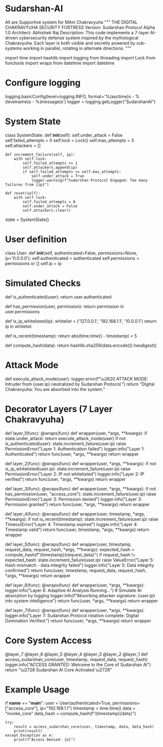 # Sudarshan-AI
All are Supportive system for MAin Chakravyuha
"""
THE DIGITAL CHAKRAVYUHA SECURITY FORTRESS
Version: Sudarshan Protocol Alpha 1.0
Architect: Abhishek Raj
Description: This code implements a 7-layer AI-driven cybersecurity defense system 
inspired by the mythological Chakravyuha. Each layer is both visible and secretly powered
by sub-systems working in parallel, rotating in alternate directions.
"""

import time
import hashlib
import logging
from threading import Lock
from functools import wraps
from datetime import datetime

# Configure logging
logging.basicConfig(level=logging.INFO, format='%(asctime)s - %(levelname)s - %(message)s')
logger = logging.getLogger("SudarshanAI")

# System State
class SystemState:
    def __init__(self):
        self.under_attack = False
        self.failed_attempts = 0
        self.lock = Lock()
        self.max_attempts = 3
        self.attackers = []

    def increment_failure(self, ip):
        with self.lock:
            self.failed_attempts += 1
            self.attackers.append(ip)
            if self.failed_attempts >= self.max_attempts:
                self.under_attack = True
                logger.warning(f"Sudarshan Protocol Engaged: Too many failures from {ip}")

    def reset(self):
        with self.lock:
            self.failed_attempts = 0
            self.under_attack = False
            self.attackers.clear()

state = SystemState()

# User definition
class User:
    def __init__(self, authenticated=False, permissions=None, ip='0.0.0.0'):
        self.authenticated = authenticated
        self.permissions = permissions or []
        self.ip = ip

# Simulated Checks

def is_authenticated(user):
    return user.authenticated

def has_permission(user, permission):
    return permission in user.permissions

def is_ip_whitelisted(ip):
    whitelist = {'127.0.0.1', '192.168.1.1', '10.0.0.1'}
    return ip in whitelist

def is_recent(timestamp):
    return abs(time.time() - timestamp) < 5

def compute_hash(data):
    return hashlib.sha256(data.encode()).hexdigest()

# Attack Mode

def execute_attack_mode(user):
    logger.error(f"\u2620 ATTACK MODE: Intruder from {user.ip} neutralized by Sudarshan Protocol.")
    return "Digital Chakravyuha: You are absorbed into the system."

# Decorator Layers (7 Layer Chakravyuha)

def layer_1(func):
    @wraps(func)
    def wrapper(user, *args, **kwargs):
        if state.under_attack:
            return execute_attack_mode(user)
        if not is_authenticated(user):
            state.increment_failure(user.ip)
            raise PermissionError("Layer 1: Authentication failed")
        logger.info("Layer 1: Authenticated")
        return func(user, *args, **kwargs)
    return wrapper

def layer_2(func):
    @wraps(func)
    def wrapper(user, *args, **kwargs):
        if not is_ip_whitelisted(user.ip):
            state.increment_failure(user.ip)
            raise PermissionError("Layer 2: IP not whitelisted")
        logger.info("Layer 2: IP verified")
        return func(user, *args, **kwargs)
    return wrapper

def layer_3(func):
    @wraps(func)
    def wrapper(user, *args, **kwargs):
        if not has_permission(user, "access_core"):
            state.increment_failure(user.ip)
            raise PermissionError("Layer 3: Permission denied")
        logger.info("Layer 3: Permission granted")
        return func(user, *args, **kwargs)
    return wrapper

def layer_4(func):
    @wraps(func)
    def wrapper(user, timestamp, *args, **kwargs):
        if not is_recent(timestamp):
            state.increment_failure(user.ip)
            raise TimeoutError("Layer 4: Timestamp expired")
        logger.info("Layer 4: Timestamp valid")
        return func(user, timestamp, *args, **kwargs)
    return wrapper

def layer_5(func):
    @wraps(func)
    def wrapper(user, timestamp, request_data, request_hash, *args, **kwargs):
        expected_hash = compute_hash(f"{timestamp}{request_data}")
        if request_hash != expected_hash:
            state.increment_failure(user.ip)
            raise ValueError("Layer 5: Hash mismatch - data integrity failed")
        logger.info("Layer 5: Data integrity confirmed")
        return func(user, timestamp, request_data, request_hash, *args, **kwargs)
    return wrapper

def layer_6(func):
    @wraps(func)
    def wrapper(user, *args, **kwargs):
        logger.info("Layer 6: Adaptive AI Analysis Running...")
        # Simulate AI absorption by logging
        logger.info(f"Absorbing attacker signature: {user.ip} into system intelligence")
        return func(user, *args, **kwargs)
    return wrapper

def layer_7(func):
    @wraps(func)
    def wrapper(user, *args, **kwargs):
        logger.info("Layer 7: Sudarshan Protocol rotation complete. Digital Domination Verified.")
        return func(user, *args, **kwargs)
    return wrapper

# Core System Access
@layer_7
@layer_6
@layer_5
@layer_4
@layer_3
@layer_2
@layer_1
def access_sudarshan_core(user, timestamp, request_data, request_hash):
    logger.info("ACCESS GRANTED: Welcome to the Core of Sudarshan AI")
    return "\u2728 Sudarshan AI Core Activated \u2728"

# Example Usage
if __name__ == "__main__":
    user = User(authenticated=True, permissions=["access_core"], ip="192.168.1.1")
    timestamp = time.time()
    data = "invoke_core"
    data_hash = compute_hash(f"{timestamp}{data}")

    try:
        result = access_sudarshan_core(user, timestamp, data, data_hash)
        print(result)
    except Exception as e:
        print(f"Access Denied: {e}")
